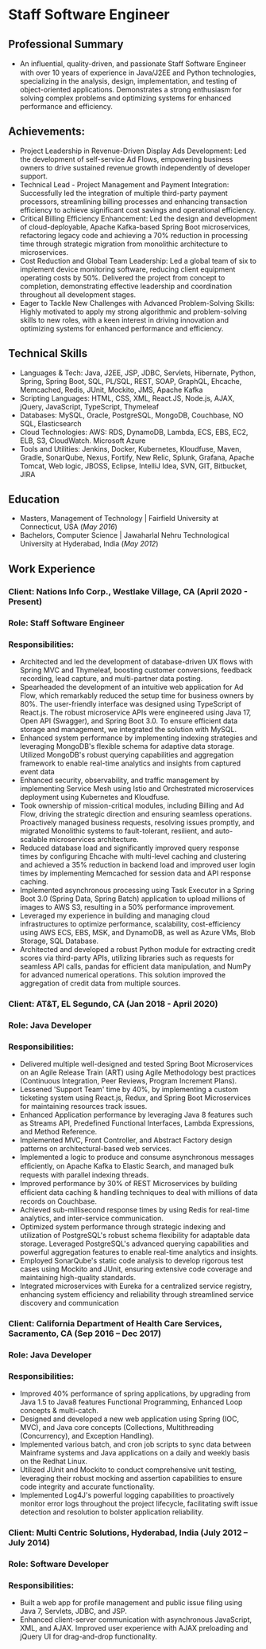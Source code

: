 # Staff Software Engineer
## Professional Summary 
-  An inﬂuential, quality-driven, and passionate Staff Software Engineer with over 10 years of experience in Java/J2EE and Python technologies, specializing in the analysis, design, implementation, and testing of object-oriented applications. Demonstrates a strong enthusiasm for solving complex problems and optimizing systems for enhanced performance and efficiency.

## Achievements: 
- Project Leadership in Revenue-Driven Display Ads Development: Led the development of self-service Ad Flows, empowering business owners to drive sustained revenue growth independently of developer support. 
- Technical Lead - Project Management and Payment Integration: Successfully led the integration of multiple third-party payment processors, streamlining billing processes and enhancing transaction efficiency to achieve significant cost savings and operational efficiency. 
- Critical Billing Efficiency Enhancement: Led the design and development of cloud-deployable, Apache Kafka-based Spring Boot microservices, refactoring legacy code and achieving a 70% reduction in processing time through strategic migration from monolithic architecture to microservices. 
- Cost Reduction and Global Team Leadership: Led a global team of six to implement device monitoring software, reducing client equipment operating costs by 50%. Delivered the project from concept to completion, demonstrating effective leadership and coordination throughout all development stages. 
- Eager to Tackle New Challenges with Advanced Problem-Solving Skills: Highly motivated to apply my strong algorithmic and problem-solving skills to new roles, with a keen interest in driving innovation and optimizing systems for enhanced performance and efficiency. 

## Technical Skills 
- Languages & Tech: Java, J2EE, JSP, JDBC, Servlets, Hibernate, Python, Spring, Spring Boot, SQL, PL/SQL, REST, SOAP, GraphQL, Ehcache, Memcached, Redis, JUnit, Mockito, JMS, Apache Kafka 
- Scripting Languages: HTML, CSS, XML, React.JS, Node.js, AJAX, jQuery, JavaScript, TypeScript, Thymeleaf 
- Databases: MySQL, Oracle, PostgreSQL, MongoDB, Couchbase, NO SQL, Elasticsearch 
- Cloud Technologies: AWS: RDS, DynamoDB, Lambda, ECS, EBS, EC2, ELB, S3, CloudWatch. Microsoft Azure 
- Tools and Utilities: Jenkins, Docker, Kubernetes, Kloudfuse, Maven, Gradle, SonarQube, Nexus, Fortify, New Relic, Splunk, Grafana, Apache Tomcat, Web logic, JBOSS, Eclipse, IntelliJ Idea, SVN, GIT, Bitbucket, JIRA 

## Education						       		
- Masters, Management of Technology	| Fairfield University at Connecticut, USA (_May 2016_)	 			        		
- Bachelors, Computer Science | Jawaharlal Nehru Technological University at Hyderabad, India (_May 2012_)

## Work Experience

### Client: Nations Info Corp., Westlake Village, CA			                                       (April 2020 - Present) 
### Role: Staff Software Engineer                                                                      
### Responsibilities:  

- Architected and led the development of database-driven UX flows with Spring MVC and Thymeleaf, boosting customer conversions, feedback recording, lead capture, and multi-partner data posting.  
- Spearheaded the development of an intuitive web application for Ad Flow, which remarkably reduced the setup time for business owners by 80%. The user-friendly interface was designed using TypeScript of React.js. The robust microservice APIs were engineered using Java 17, Open API (Swagger), and Spring Boot 3.0. To ensure efficient data storage and management, we integrated the solution with MySQL. 
- Enhanced system performance by implementing indexing strategies and leveraging MongoDB's flexible schema for adaptive data storage. Utilized MongoDB's robust querying capabilities and aggregation framework to enable real-time analytics and insights from captured event data 
- Enhanced security, observability, and traffic management by implementing Service Mesh using Istio and Orchestrated microservices deployment using Kubernetes and Kloudfuse. 
- Took ownership of mission-critical modules, including Billing and Ad Flow, driving the strategic direction and ensuring seamless operations. Proactively managed business requests, resolving issues promptly, and migrated Monolithic systems to fault-tolerant, resilient, and auto-scalable microservices architecture. 
- Reduced database load and significantly improved query response times by configuring Ehcache with multi-level caching and clustering and achieved a 35% reduction in backend load and improved user login times by implementing Memcached for session data and API response caching. 
- Implemented asynchronous processing using Task Executor in a Spring Boot 3.0 (Spring Data, Spring Batch) application to upload millions of images to AWS S3, resulting in a 50% performance improvement. 
- Leveraged my experience in building and managing cloud infrastructures to optimize performance, scalability, cost-efficiency using AWS ECS, EBS, MSK, and DynamoDB, as well as Azure VMs, Blob Storage, SQL Database. 
- Architected and developed a robust Python module for extracting credit scores via third-party APIs, utilizing libraries such as requests for seamless API calls, pandas for efficient data manipulation, and NumPy for advanced numerical operations. This solution improved the aggregation of credit data from multiple sources. 

### Client: AT&T, EL Segundo, CA                                                                                  (Jan 2018 - April 2020)    
### Role: Java Developer  
### Responsibilities:  

- Delivered multiple well-designed and tested Spring Boot Microservices on an Agile Release Train (ART) using Agile Methodology best practices (Continuous Integration, Peer Reviews, Program Increment Plans).  
- Lessened 'Support Team' time by 40%, by implementing a custom ticketing system using React.js, Redux, and Spring Boot Microservices for maintaining resources track issues. 
- Enhanced Application performance by leveraging Java 8 features such as Streams API, Predefined Functional Interfaces, Lambda Expressions, and Method Reference. 
- Implemented MVC, Front Controller, and Abstract Factory design patterns on architectural-based web services. 
- Implemented a logic to produce and consume asynchronous messages efﬁciently, on Apache Kafka to Elastic Search, and managed bulk requests with parallel indexing threads. 
- Improved performance by 30% of REST Microservices by building efﬁcient data caching & handling techniques to deal with millions of data records on Couchbase. 
- Achieved sub-millisecond response times by using Redis for real-time analytics, and inter-service communication. 
- Optimized system performance through strategic indexing and utilization of PostgreSQL's robust schema flexibility for adaptable data storage. Leveraged PostgreSQL's advanced querying capabilities and powerful aggregation features to enable real-time analytics and insights. 
- Employed SonarQube's static code analysis to develop rigorous test cases using Mockito and JUnit, ensuring extensive code coverage and maintaining high-quality standards. 
- Integrated microservices with Eureka for a centralized service registry, enhancing system efficiency and reliability through streamlined service discovery and communication 

 

### Client: California Department of Health Care Services, Sacramento, CA   (Sep 2016 – Dec 2017) 
### Role: Java Developer                                                                                              
### Responsibilities:  

- Improved 40% performance of spring applications, by upgrading from Java 1.5 to Java8 features Functional Programming, Enhanced Loop concepts & multi-catch. 
- Designed and developed a new web application using Spring (IOC, MVC), and Java core concepts (Collections, Multithreading (Concurrency), and Exception Handling). 
- Implemented various batch, and cron job scripts to sync data between Mainframe systems and Java applications on a daily and weekly basis on the Redhat Linux. 
- Utilized JUnit and Mockito to conduct comprehensive unit testing, leveraging their robust mocking and assertion capabilities to ensure code integrity and accurate functionality. 
- Implemented Log4J's powerful logging capabilities to proactively monitor error logs throughout the project lifecycle, facilitating swift issue detection and resolution to bolster application reliability. 

 

### Client: Multi Centric Solutions, Hyderabad, India                                                 (July 2012 – July 2014) 
### Role: Software Developer  
### Responsibilities:  

- Built a web app for profile management and public issue filing using Java 7, Servlets, JDBC, and JSP. 
- Enhanced client-server communication with asynchronous JavaScript, XML, and AJAX. Improved user experience with AJAX preloading and jQuery UI for drag-and-drop functionality. 
